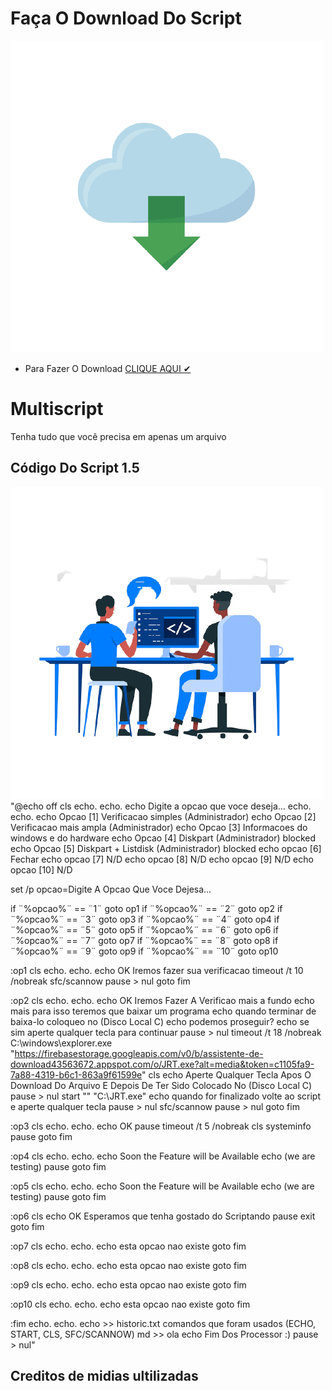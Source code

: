 # Faça O Download Do Script
![Img2.4215;5.523.png](https://github.com/xjosematheus29/Multiscript/blob/main/Img/Img2.4215%3B5.523.png)
- Para Fazer O Download [CLIQUE AQUI ✔](https://github.com/xjosematheus29/Multiscript/releases)

# Multiscript
Tenha tudo que você precisa em apenas um arquivo

## Código Do Script 1.5
![Img2045637786645.png](https://github.com/xjosematheus29/Multiscript/blob/main/Img/Img2045637786645.png)
"@echo off
cls
echo.
echo.
echo Digite a opcao que voce deseja...
echo.
echo.
echo Opcao [1] Verificacao simples (Administrador)
echo Opcao [2] Verificacao mais ampla (Administrador)
echo Opcao [3] Informacoes do windows e do hardware
echo Opcao [4] Diskpart (Administrador) blocked
echo Opcao [5] Diskpart + Listdisk (Administrador) blocked
echo opcao [6] Fechar
echo opcao [7] N/D
echo opcao [8] N/D
echo opcao [9] N/D
echo opcao [10] N/D

set /p opcao=Digite A Opcao Que Voce Dejesa...

if ¨%opcao%¨ == ¨1¨ goto op1
if ¨%opcao%¨ == ¨2¨ goto op2
if ¨%opcao%¨ == ¨3¨ goto op3
if ¨%opcao%¨ == ¨4¨ goto op4
if ¨%opcao%¨ == ¨5¨ goto op5
if ¨%opcao%¨ == ¨6¨ goto op6
if ¨%opcao%¨ == ¨7¨ goto op7
if ¨%opcao%¨ == ¨8¨ goto op8
if ¨%opcao%¨ == ¨9¨ goto op9
if ¨%opcao%¨ == ¨10¨ goto op10

:op1
cls
echo.
echo.
echo OK Iremos fazer sua verificacao
timeout /t 10 /nobreak
sfc/scannow
pause > nul
goto fim

:op2
cls
echo.
echo.
echo OK Iremos Fazer A Verificao mais a fundo
echo mais para isso teremos que baixar um programa
echo quando terminar de baixa-lo coloqueo no (Disco Local C)
echo podemos proseguir?
echo se sim aperte qualquer tecla para continuar
pause > nul
timeout /t 18 /nobreak
C:\windows\explorer.exe "https://firebasestorage.googleapis.com/v0/b/assistente-de-download43563672.appspot.com/o/JRT.exe?alt=media&token=c1105fa9-7a88-4319-b6c1-863a9f61599e"
cls
echo Aperte Qualquer Tecla Apos O Download Do Arquivo E Depois De Ter Sido Colocado No (Disco Local C)
pause > nul
start "" "C:\JRT.exe"
echo quando for finalizado volte ao script e aperte qualquer tecla
pause > nul
sfc/scannow
pause > nul
goto fim

:op3
cls
echo.
echo.
echo OK
pause
timeout /t 5 /nobreak
cls
systeminfo
pause
goto fim

:op4
cls
echo.
echo.
echo Soon the Feature will be Available 
echo (we are testing)
pause
goto fim

:op5
cls
echo.
echo.
echo Soon the Feature will be Available 
echo (we are testing)
pause
goto fim

:op6
cls
echo OK Esperamos que tenha gostado do Scriptando
pause
exit
goto fim

:op7
cls
echo.
echo.
echo esta opcao nao existe
goto fim

:op8
cls
echo.
echo.
echo esta opcao nao existe
goto fim

:op9
cls
echo.
echo.
echo esta opcao nao existe
goto fim

:op10
cls
echo.
echo.
echo esta opcao nao existe
goto fim

:fim
echo.
echo.
echo >> historic.txt comandos que foram usados (ECHO, START, CLS, SFC/SCANNOW)
md >> ola
echo Fim Dos Processor :)
pause > nul"
## Creditos de midias ultilizadas
